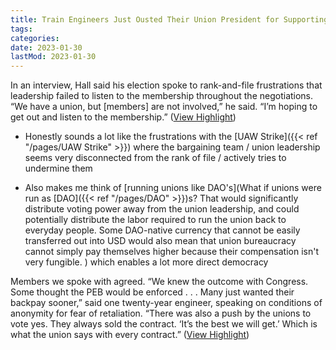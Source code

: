 ```yaml
---
title: Train Engineers Just Ousted Their Union President for Supporting the Rail Deal
tags:
categories:
date: 2023-01-30
lastMod: 2023-01-30
---
```

In an interview, Hall said his election spoke to rank-and-file frustrations that leadership failed to listen to the membership throughout the negotiations. “We have a union, but [members] are not involved,” he said. “I’m hoping to get out and listen to the membership.” ([View Highlight](https://read.readwise.io/read/01gmc05hx8mfa7crjkgjvy6j83))

  + Honestly sounds a lot like the frustrations with the [UAW Strike]({{< ref "/pages/UAW Strike" >}}) where the bargaining team / union leadership seems very disconnected from the rank of file / actively tries to undermine them

  + Also makes me think of [running unions like DAO's](What if unions were run as [DAO]({{< ref "/pages/DAO" >}})s? That would significantly distribute voting power away from the union leadership, and could potentially distribute the labor required to run the union back to everyday people. Some DAO-native currency that cannot be easily transferred out into USD would also mean that union bureaucracy cannot simply pay themselves higher because their compensation isn't very fungible.
) which enables a lot more direct democracy

Members we spoke with agreed. “We knew the outcome with Congress. Some thought the PEB would be enforced . . . Many just wanted their backpay sooner,” said one twenty-year engineer, speaking on conditions of anonymity for fear of retaliation. “There was also a push by the unions to vote yes. They always sold the contract. ‘It’s the best we will get.’ Which is what the union says with every contract.” ([View Highlight](https://read.readwise.io/read/01gmc0ajjkswxbvqx9r10v2vzt))
